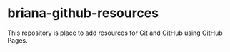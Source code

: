 # briana-github-resources
This repository is place to add resources for Git and GitHub using GitHub Pages. 
